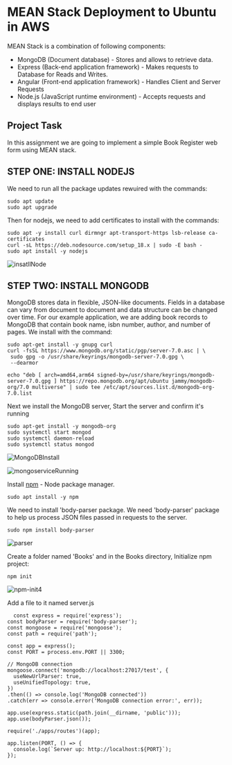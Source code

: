 # MEAN Stack Deployment to Ubuntu in AWS

MEAN Stack is a combination of following components:
- MongoDB (Document database) - Stores and allows to retrieve data.
- Express (Back-end application framework) - Makes requests to Database for Reads and Writes.
- Angular (Front-end application framework) - Handles Client and Server Requests
- Node.js (JavaScript runtime environment) - Accepts requests and displays results to end user

## Project Task
In this assignment we are going to implement a simple Book Register web form using MEAN stack.

## STEP ONE: INSTALL NODEJS
We need to run all the package updates rewuired with the commands:

    sudo apt update
    sudo apt upgrade

Then for nodejs, we need to add certificates to install with the commands:

    sudo apt -y install curl dirmngr apt-transport-https lsb-release ca-certificates
    curl -sL https://deb.nodesource.com/setup_18.x | sudo -E bash -
    sudo apt install -y nodejs
    
![insatllNode](https://github.com/user-attachments/assets/c19ce06d-c89f-411b-81d1-22b4f6f99802)

## STEP TWO: INSTALL MONGODB
MongoDB stores data in flexible, JSON-like documents. Fields in a database can vary from document to document and data structure can be changed 
over time. For our example application, we are adding book records to MongoDB that contain book name, isbn number, author, and number of pages.
We install with the command:

    sudo apt-get install -y gnupg curl
    curl -fsSL https://www.mongodb.org/static/pgp/server-7.0.asc | \
     sudo gpg -o /usr/share/keyrings/mongodb-server-7.0.gpg \
     --dearmor

    echo "deb [ arch=amd64,arm64 signed-by=/usr/share/keyrings/mongodb-server-7.0.gpg ] https://repo.mongodb.org/apt/ubuntu jammy/mongodb-org/7.0 multiverse" | sudo tee /etc/apt/sources.list.d/mongodb-org-7.0.list
Next we install the MongoDB server, Start the server and confirm it's running

    sudo apt-get install -y mongodb-org
    sudo systemctl start mongod
    sudo systemctl daemon-reload
    sudo systemctl status mongod

![MongoDBInstall](https://github.com/user-attachments/assets/8c547f75-6209-40c1-ba73-d03d7f81f911)

![mongoserviceRunning](https://github.com/user-attachments/assets/47cf0816-97d7-4a70-9fc3-1c54296a2ca4)

Install [npm](https://www.npmjs.com) - Node package manager.

    sudo apt install -y npm
We need to install 'body-parser package. We need 'body-parser' package to help us process JSON files passed in requests to the server.

    sudo npm install body-parser

![parser](https://github.com/user-attachments/assets/3d1bfd35-16e9-4994-a43e-e1758e602307)

Create a folder named 'Books' and in the Books directory, Initialize npm project:

    npm init

![npm-init4](https://github.com/user-attachments/assets/b52c55f4-d17a-4a6f-ae59-47ab47706046)

Add a file to it named server.js 

      const express = require('express');
    const bodyParser = require('body-parser');
    const mongoose = require('mongoose');
    const path = require('path');
    
    const app = express();
    const PORT = process.env.PORT || 3300;
    
    // MongoDB connection
    mongoose.connect('mongodb://localhost:27017/test', {
      useNewUrlParser: true,
      useUnifiedTopology: true,
    })
    .then(() => console.log('MongoDB connected'))
    .catch(err => console.error('MongoDB connection error:', err));
    
    app.use(express.static(path.join(__dirname, 'public')));
    app.use(bodyParser.json());
    
    require('./apps/routes')(app);
    
    app.listen(PORT, () => {
      console.log(`Server up: http://localhost:${PORT}`);
    });



